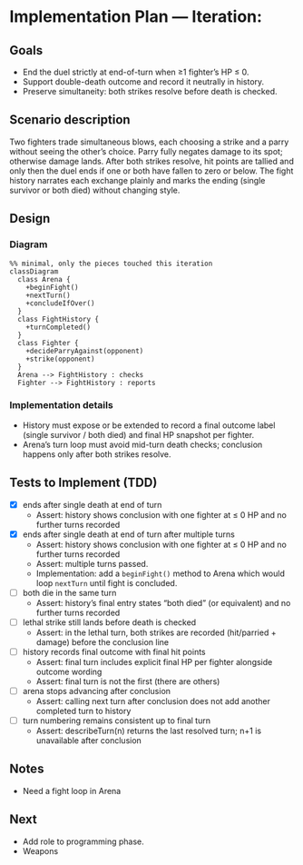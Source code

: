# Implementation Plan — Iteration: 

## Goals

- End the duel strictly at end-of-turn when ≥1 fighter’s HP ≤ 0.
- Support double-death outcome and record it neutrally in history.
- Preserve simultaneity: both strikes resolve before death is checked.

## Scenario description

Two fighters trade simultaneous blows, each choosing a strike and a parry without seeing the other’s choice. Parry fully negates damage to its spot; otherwise damage lands. After both strikes resolve, hit points are tallied and only then the duel ends if one or both have fallen to zero or below. The fight history narrates each exchange plainly and marks the ending (single survivor or both died) without changing style.

## Design

### Diagram

```mermaid
%% minimal, only the pieces touched this iteration
classDiagram
  class Arena {
    +beginFight()
    +nextTurn()
    +concludeIfOver()
  }
  class FightHistory {
    +turnCompleted()
  }
  class Fighter {
    +decideParryAgainst(opponent)
    +strike(opponent)
  }
  Arena --> FightHistory : checks
  Fighter --> FightHistory : reports
```

### Implementation details

- History must expose or be extended to record a final outcome label (single survivor / both died) and final HP snapshot per fighter.
- Arena’s turn loop must avoid mid-turn death checks; conclusion happens only after both strikes resolve.

## Tests to Implement (TDD)

- [x] ends after single death at end of turn
  - Assert: history shows conclusion with one fighter at ≤ 0 HP and no further turns recorded
- [x] ends after single death at end of turn after multiple turns
  - Assert: history shows conclusion with one fighter at ≤ 0 HP and no further turns recorded
  - Assert: multiple turns passed.
  - Implementation: add a `beginFight()` method to Arena which would loop `nextTurn` until fight is concluded.
- [ ] both die in the same turn
  - Assert: history’s final entry states “both died” (or equivalent) and no further turns recorded
- [ ] lethal strike still lands before death is checked
  - Assert: in the lethal turn, both strikes are recorded (hit/parried + damage) before the conclusion line
- [ ] history records final outcome with final hit points
  - Assert: final turn includes explicit final HP per fighter alongside outcome wording
  - Assert: final turn is not the first (there are others)
- [ ] arena stops advancing after conclusion
  - Assert: calling next turn after conclusion does not add another completed turn to history
- [ ] turn numbering remains consistent up to final turn
  - Assert: describeTurn(n) returns the last resolved turn; n+1 is unavailable after conclusion

## Notes
- Need a fight loop in Arena

## Next
- Add role to programming phase.
- Weapons